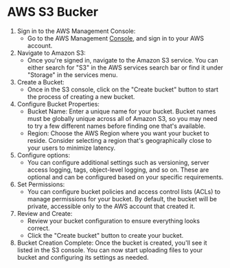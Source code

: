 # AWS S3 Bucker

1. Sign in to the AWS Management Console:
    - Go to the AWS Management [Console](https://aws.amazon.com/console/), and sign in to your AWS account.
1. Navigate to Amazon S3:
    - Once you're signed in, navigate to the Amazon S3 service. You can either search for "S3" in the AWS services search bar or find it under "Storage" in the services menu.
1. Create a Bucket:
    - Once in the S3 console, click on the "Create bucket" button to start the process of creating a new bucket.
1. Configure Bucket Properties:
    - Bucket Name: Enter a unique name for your bucket. Bucket names must be globally unique across all of Amazon S3, so you may need to try a few different names before finding one that's available.
    - Region: Choose the AWS Region where you want your bucket to reside. Consider selecting a region that's geographically close to your users to minimize latency.
1. Configure options:
    - You can configure additional settings such as versioning, server access logging, tags, object-level logging, and so on. These are optional and can be configured based on your specific requirements.
1. Set Permissions:
    - You can configure bucket policies and access control lists (ACLs) to manage permissions for your bucket. By default, the bucket will be private, accessible only to the AWS account that created it.
1. Review and Create:
    - Review your bucket configuration to ensure everything looks correct.
    - Click the "Create bucket" button to create your bucket.
1. Bucket Creation Complete:
Once the bucket is created, you'll see it listed in the S3 console. You can now start uploading files to your bucket and configuring its settings as needed.
